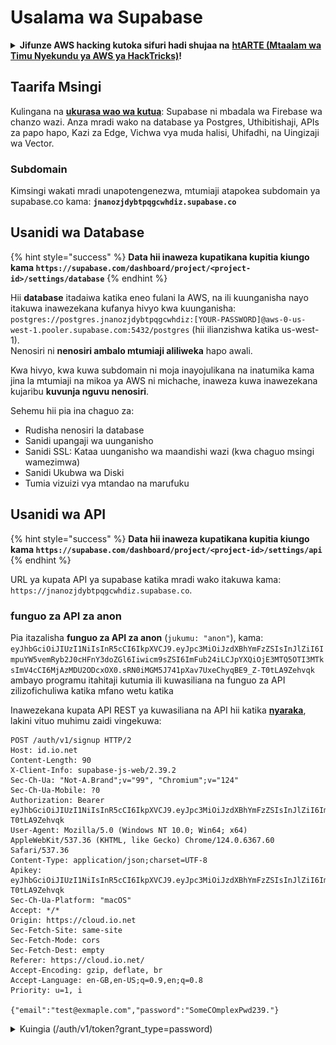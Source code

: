 # Usalama wa Supabase

<details>

<summary><strong>Jifunze AWS hacking kutoka sifuri hadi shujaa na</strong> <a href="https://training.hacktricks.xyz/courses/arte"><strong>htARTE (Mtaalam wa Timu Nyekundu ya AWS ya HackTricks)</strong></a><strong>!</strong></summary>

Njia nyingine za kusaidia HackTricks:

* Ikiwa unataka kuona **kampuni yako ikitangazwa kwenye HackTricks** au **kupakua HackTricks kwa PDF** Angalia [**MIPANGO YA KUJIUNGA**](https://github.com/sponsors/carlospolop)!
* Pata [**bidhaa rasmi za PEASS & HackTricks**](https://peass.creator-spring.com)
* Gundua [**Familia ya PEASS**](https://opensea.io/collection/the-peass-family), mkusanyiko wetu wa [**NFTs**](https://opensea.io/collection/the-peass-family) ya kipekee
* **Jiunge na** 💬 [**Kikundi cha Discord**](https://discord.gg/hRep4RUj7f) au kikundi cha [**telegram**](https://t.me/peass) au **tufuate** kwenye **Twitter** 🐦 [**@hacktricks\_live**](https://twitter.com/hacktricks\_live)**.**
* **Shiriki mbinu zako za udukuzi kwa kuwasilisha PRs kwa** [**HackTricks**](https://github.com/carlospolop/hacktricks) na [**HackTricks Cloud**](https://github.com/carlospolop/hacktricks-cloud) repos za github.

</details>

## Taarifa Msingi

Kulingana na [**ukurasa wao wa kutua**](https://supabase.com/): Supabase ni mbadala wa Firebase wa chanzo wazi. Anza mradi wako na database ya Postgres, Uthibitishaji, APIs za papo hapo, Kazi za Edge, Vichwa vya muda halisi, Uhifadhi, na Uingizaji wa Vector.

### Subdomain

Kimsingi wakati mradi unapotengenezwa, mtumiaji atapokea subdomain ya supabase.co kama: **`jnanozjdybtpqgcwhdiz.supabase.co`**

## **Usanidi wa Database**

{% hint style="success" %}
**Data hii inaweza kupatikana kupitia kiungo kama `https://supabase.com/dashboard/project/<project-id>/settings/database`**
{% endhint %}

Hii **database** itadaiwa katika eneo fulani la AWS, na ili kuunganisha nayo itakuwa inawezekana kufanya hivyo kwa kuunganisha: `postgres://postgres.jnanozjdybtpqgcwhdiz:[YOUR-PASSWORD]@aws-0-us-west-1.pooler.supabase.com:5432/postgres` (hii ilianzishwa katika us-west-1).\
Nenosiri ni **nenosiri ambalo mtumiaji aliliweka** hapo awali.

Kwa hivyo, kwa kuwa subdomain ni moja inayojulikana na inatumika kama jina la mtumiaji na mikoa ya AWS ni michache, inaweza kuwa inawezekana kujaribu **kuvunja nguvu nenosiri**.

Sehemu hii pia ina chaguo za:

* Rudisha nenosiri la database
* Sanidi upangaji wa uunganisho
* Sanidi SSL: Kataa uunganisho wa maandishi wazi (kwa chaguo msingi wamezimwa)
* Sanidi Ukubwa wa Diski
* Tumia vizuizi vya mtandao na marufuku

## Usanidi wa API

{% hint style="success" %}
**Data hii inaweza kupatikana kupitia kiungo kama `https://supabase.com/dashboard/project/<project-id>/settings/api`**
{% endhint %}

URL ya kupata API ya supabase katika mradi wako itakuwa kama: `https://jnanozjdybtpqgcwhdiz.supabase.co`.

### funguo za API za anon

Pia itazalisha **funguo za API za anon** (`jukumu: "anon"`), kama: `eyJhbGciOiJIUzI1NiIsInR5cCI6IkpXVCJ9.eyJpc3MiOiJzdXBhYmFzZSIsInJlZiI6ImpuYW5vemRyb2J0cHFnY3doZGl6Iiwicm9sZSI6ImFub24iLCJpYXQiOjE3MTQ5OTI3MTksImV4cCI6MjAzMDU2ODcxOX0.sRN0iMGM5J741pXav7UxeChyqBE9_Z-T0tLA9Zehvqk` ambayo programu itahitaji kutumia ili kuwasiliana na funguo za API zilizofichuliwa katika mfano wetu katika&#x20;

Inawezekana kupata API REST ya kuwasiliana na API hii katika [**nyaraka**](https://supabase.com/docs/reference/self-hosting-auth/returns-the-configuration-settings-for-the-gotrue-server), lakini vituo muhimu zaidi vingekuwa:
```
POST /auth/v1/signup HTTP/2
Host: id.io.net
Content-Length: 90
X-Client-Info: supabase-js-web/2.39.2
Sec-Ch-Ua: "Not-A.Brand";v="99", "Chromium";v="124"
Sec-Ch-Ua-Mobile: ?0
Authorization: Bearer eyJhbGciOiJIUzI1NiIsInR5cCI6IkpXVCJ9.eyJpc3MiOiJzdXBhYmFzZSIsInJlZiI6ImpuYW5vemRyb2J0cHFnY3doZGl6Iiwicm9sZSI6ImFub24iLCJpYXQiOjE3MTQ5OTI3MTksImV4cCI6MjAzMDU2ODcxOX0.sRN0iMGM5J741pXav7UxeChyqBE9_Z-T0tLA9Zehvqk
User-Agent: Mozilla/5.0 (Windows NT 10.0; Win64; x64) AppleWebKit/537.36 (KHTML, like Gecko) Chrome/124.0.6367.60 Safari/537.36
Content-Type: application/json;charset=UTF-8
Apikey: eyJhbGciOiJIUzI1NiIsInR5cCI6IkpXVCJ9.eyJpc3MiOiJzdXBhYmFzZSIsInJlZiI6ImpuYW5vemRyb2J0cHFnY3doZGl6Iiwicm9sZSI6ImFub24iLCJpYXQiOjE3MTQ5OTI3MTksImV4cCI6MjAzMDU2ODcxOX0.sRN0iMGM5J741pXav7UxeChyqBE9_Z-T0tLA9Zehvqk
Sec-Ch-Ua-Platform: "macOS"
Accept: */*
Origin: https://cloud.io.net
Sec-Fetch-Site: same-site
Sec-Fetch-Mode: cors
Sec-Fetch-Dest: empty
Referer: https://cloud.io.net/
Accept-Encoding: gzip, deflate, br
Accept-Language: en-GB,en-US;q=0.9,en;q=0.8
Priority: u=1, i

{"email":"test@exmaple.com","password":"SomeCOmplexPwd239."}
```
</details>

<details>

<summary>Kuingia (/auth/v1/token?grant_type=password)</summary>
```
POST /auth/v1/token?grant_type=password HTTP/2
Host: hypzbtgspjkludjcnjxl.supabase.co
Content-Length: 80
X-Client-Info: supabase-js-web/2.39.2
Sec-Ch-Ua: "Not-A.Brand";v="99", "Chromium";v="124"
Sec-Ch-Ua-Mobile: ?0
Authorization: Bearer eyJhbGciOiJIUzI1NiIsInR5cCI6IkpXVCJ9.eyJpc3MiOiJzdXBhYmFzZSIsInJlZiI6ImpuYW5vemRyb2J0cHFnY3doZGl6Iiwicm9sZSI6ImFub24iLCJpYXQiOjE3MTQ5OTI3MTksImV4cCI6MjAzMDU2ODcxOX0.sRN0iMGM5J741pXav7UxeChyqBE9_Z-T0tLA9Zehvqk
User-Agent: Mozilla/5.0 (Windows NT 10.0; Win64; x64) AppleWebKit/537.36 (KHTML, like Gecko) Chrome/124.0.6367.60 Safari/537.36
Content-Type: application/json;charset=UTF-8
Apikey: eyJhbGciOiJIUzI1NiIsInR5cCI6IkpXVCJ9.eyJpc3MiOiJzdXBhYmFzZSIsInJlZiI6ImpuYW5vemRyb2J0cHFnY3doZGl6Iiwicm9sZSI6ImFub24iLCJpYXQiOjE3MTQ5OTI3MTksImV4cCI6MjAzMDU2ODcxOX0.sRN0iMGM5J741pXav7UxeChyqBE9_Z-T0tLA9Zehvqk
Sec-Ch-Ua-Platform: "macOS"
Accept: */*
Origin: https://cloud.io.net
Sec-Fetch-Site: same-site
Sec-Fetch-Mode: cors
Sec-Fetch-Dest: empty
Referer: https://cloud.io.net/
Accept-Encoding: gzip, deflate, br
Accept-Language: en-GB,en-US;q=0.9,en;q=0.8
Priority: u=1, i

{"email":"test@exmaple.com","password":"SomeCOmplexPwd239."}
```
</details>

Kwa hivyo, unapogundua mteja anayetumia supabase na subdomain waliyopewa (inawezekana kwamba subdomain ya kampuni ina CNAME juu ya subdomain yao wa supabase), unaweza kujaribu **kuunda akaunti mpya kwenye jukwaa kwa kutumia API ya supabase**.

### funguo za API za siri / jukumu la huduma

Funguo ya API ya siri pia itaundwa na **`jukumu: "jukumu_la_huduma"`**. Funguo hii ya API inapaswa kuwa siri kwa sababu itaweza kukiuka **Usalama wa Ngazi ya Safu ya Safu**.

Funguo ya API inaonekana kama hii: `eyJhbGciOiJIUzI1NiIsInR5cCI6IkpXVCJ9.eyJpc3MiOiJzdXBhYmFzZSIsInJlZiI6ImpuYW5vemRyb2J0cHFnY3doZGl6Iiwicm9sZSI6InNlcnZpY2Vfcm9sZSIsImlhdCI6MTcxNDk5MjcxOSwiZXhwIjoyMDMwNTY4NzE5fQ.0a8fHGp3N_GiPq0y0dwfs06ywd-zhTwsm486Tha7354`

### Siri ya JWT

**Siri ya JWT** pia itaundwa ili programu iweze **kuunda na kusaini vivuli vya JWT vya desturi**.

## Uthibitishaji

### Usajili

{% hint style="success" %}
Kwa **chaguo-msingi** supabase itaruhusu **watumiaji wapya kuunda akaunti** kwenye mradi wako kwa kutumia vituo vya API vilivyotajwa hapo awali.
{% endhint %}

Hata hivyo, akaunti hizi mpya, kwa chaguo-msingi, **zitahitaji kuthibitisha anwani zao za barua pepe** ili waweze kuingia kwenye akaunti. Inawezekana kuwezesha **"Ruhusu kuingia kwa siri"** kuruhusu watu kuingia bila kuthibitisha anwani zao za barua pepe. Hii inaweza kutoa ufikiaji wa **data isiyotarajiwa** (wanapata majukumu ya `umma` na `kuthibitishwa`).\
Hii ni wazo mbaya sana kwa sababu supabase inatoza kwa mtumiaji aliye hai hivyo watu wanaweza kuunda watumiaji na kuingia na supabase itatoza kwa hao:

<figure><img src="../.gitbook/assets/image (1).png" alt=""><figcaption></figcaption></figure>

### Nywila & vikao

Inawezekana kuonyesha urefu wa chini wa nywila (kwa chaguo-msingi), mahitaji (hakuna kwa chaguo-msingi) na kuzuia matumizi ya nywila zilizovuja.\
Inapendekezwa **kuboresha mahitaji kwani yale ya chaguo-msingi ni dhaifu**.

* Vikao vya Mtumiaji: Inawezekana kusanidi jinsi vikao vya mtumiaji vinavyofanya kazi (muda wa kumalizika, kikao 1 kwa mtumiaji...)
* Bot na Ulinzi dhidi ya Matumizi Mabaya: Inawezekana kuwezesha Captcha.

### Mipangilio ya SMTP

Inawezekana kuweka SMTP kutuma barua pepe.

### Mipangilio ya Juu

* Weka muda wa kumalizika wa vivuli vya ufikiaji (3600 kwa chaguo-msingi)
* Weka kugundua na kufuta vivuli vya kufufua vilivyohatarishwa na muda wa kumalizika
* MFA: Onyesha ni vipengele vya MFA ngapi vinaweza kujiandikisha kwa wakati mmoja kwa mtumiaji (10 kwa chaguo-msingi)
* Mipangilio ya Mwisho wa Moja kwa Moja ya Hifadhidata: Idadi kubwa ya uhusiano hutumiwa kwa uthibitishaji (10 kwa chaguo-msingi)
* Muda wa Ombi la Mwisho: Muda wa juu kuruhusiwa kwa ombi la Uthibitishaji kudumu (10s kwa chaguo-msingi)

## Uhifadhi

{% hint style="success" %}
Supabase inaruhusu **kuhifadhi faili** na kuzifanya zipatikane kupitia URL (inatumia vikapu vya S3).
{% endhint %}

* Weka kikomo cha ukubwa wa faili ya kupakia (chaguo-msingi ni 50MB)
* Uunganisho wa S3 unatolewa na URL kama: `https://jnanozjdybtpqgcwhdiz.supabase.co/storage/v1/s3`
* Inawezekana **kuomba ufikiaji wa S3** ambao hufanywa na `kitambulisho cha ufikiaji wa ufikiaji` (k.m. `a37d96544d82ba90057e0e06131d0a7b`) na `kitambulisho cha ufikiaji wa siri` (k.m. `58420818223133077c2cec6712a4f909aec93b4daeedae205aa8e30d5a860628`)

## Kazi za Edge

Inawezekana **kuhifadhi siri** katika supabase ambayo itakuwa **inapatikana na kazi za edge** (zinaweza kuundwa na kufutwa kutoka kwenye wavuti, lakini haiwezekani kupata thamani yao moja kwa moja).
